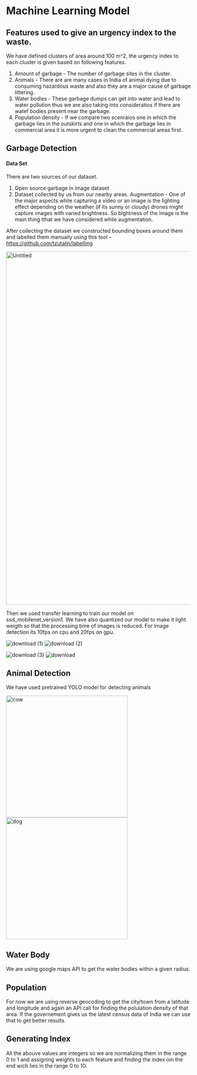 # Machine Learning Model





## Features used to give an urgency index to the waste.
We have defined clusters of area around 100 m^2, the urgency index to each cluster is given based on following features.
1. Amount of garbage - The number of garbage sites in the cluster. 
2. Animals - There are are many cases in India of animal dying due to consuming hazardous waste and also they are a major cause of garbage littering.
3. Water bodies - These garbage dumps can get into water and lead to water pollution thus we are also taking into consideratios if there are watef bodies present near the  garbage.
4. Population density - If we compare two scenraios one in which the garbage lies in the outskirts and one in which the garbage lies in commercial area it is more urgent  to clean the commercial areas first.

## Garbage Detection
#### Data Set 
There are two sources of our dataset.
1. Open source garbage in image dataset 
2. Dataset collected by us from our nearby areas.
Augmentation - One of the major aspects while capturing a video or an image is the lighting effect depending on the weather (if its sunny or cloudy) drones might capture images with varied brightness. So bightness of the image is the main thing tthat we have considered while augmentation.

After collecting the dataset we constructed bounding boxes around them and labelled them manually using this tool - https://github.com/tzutalin/labelImg

<img width="960" alt="Untitled" src="https://user-images.githubusercontent.com/43816262/89100355-049c2d80-d414-11ea-99a1-1fb0ac651d34.png">

Then we used transfer learning to train our model on ssd_mobilenet_version1. We have also quantized our model to make it light weigth so that the processing time of images is reduced. For image detection its 10fps on cpu and 20fps on gpu.

![download (1)](https://user-images.githubusercontent.com/43816262/89100450-ae7bba00-d414-11ea-9baa-cae95d1bb513.png)
![download (2)](https://user-images.githubusercontent.com/43816262/89100451-b0de1400-d414-11ea-9434-d979a6d269cc.png)

![download (3)](https://user-images.githubusercontent.com/43816262/89100454-b20f4100-d414-11ea-96ff-016dc8f28525.png)
![download](https://user-images.githubusercontent.com/43816262/89100456-b3406e00-d414-11ea-9b29-558e563276b1.png)

## Animal Detection

We have used pretrained YOLO model for detecting animals

<img width="331" alt="cow" src="https://user-images.githubusercontent.com/43816262/89100618-1c74b100-d416-11ea-9308-e8edcf780383.png">
<img width="331" alt="dog" src="https://user-images.githubusercontent.com/43816262/89100621-21396500-d416-11ea-9082-f1dccd11e7ed.png">

## Water Body
 We are using google maps API to get the water bodies within a given radius.
 
 ## Population
 For now we are using reverse geocoding to get the city/town from a latitude and longitude and again an API call for finding the polulation density of that area. If the governement gives us the latest census data of India we can use that to get better results.
 
 ## Generating Index
 All the abouve values are integers so we are normalizing them in the range 0 to 1 and assigning weights to each feature and finding the index oin the end wich lies in the range 0 to 10.

